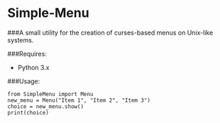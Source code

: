 Simple-Menu
===========

###A small utility for the creation of curses-based menus on Unix-like systems. 

###Requires:

* Python 3.x


###Usage:

    from SimpleMenu import Menu
    new_menu = Menu("Item 1", "Item 2", "Item 3")
    choice = new_menu.show()
    print(choice)